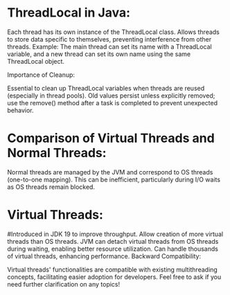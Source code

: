 
# ThreadLocal in Java:

Each thread has its own instance of the ThreadLocal class.
Allows threads to store data specific to themselves, preventing interference from other threads.
Example: The main thread can set its name with a ThreadLocal variable, and a new thread can set its own name using the same ThreadLocal object.

Importance of Cleanup:

Essential to clean up ThreadLocal variables when threads are reused (especially in thread pools).
Old values persist unless explicitly removed; use the remove() method after a task is completed to prevent unexpected behavior.

# Comparison of Virtual Threads and Normal Threads:

Normal threads are managed by the JVM and correspond to OS threads (one-to-one mapping).
This can be inefficient, particularly during I/O waits as OS threads remain blocked.

# Virtual Threads:

#Introduced in JDK 19 to improve throughput.
Allow creation of more virtual threads than OS threads.
JVM can detach virtual threads from OS threads during waiting, enabling better resource utilization.
Can handle thousands of virtual threads, enhancing performance.
Backward Compatibility:

Virtual threads' functionalities are compatible with existing multithreading concepts, facilitating easier adoption for developers.
Feel free to ask if you need further clarification on any topics!
